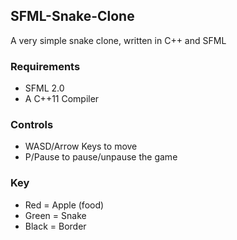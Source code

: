 ## SFML-Snake-Clone
A very simple snake clone, written in C++ and SFML

### Requirements
- SFML 2.0
- A C++11 Compiler

### Controls
- WASD/Arrow Keys to move
- P/Pause to pause/unpause the game

### Key
- Red = Apple (food)
- Green = Snake
- Black = Border
